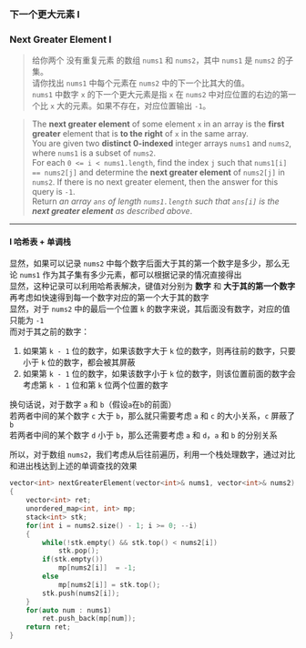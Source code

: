 ### 下一个更大元素 I
### Next Greater Element I

> 给你两个 没有重复元素 的数组 `nums1` 和 `nums2`，其中 `nums1` 是 `nums2` 的子集。  
> 请你找出 `nums1` 中每个元素在 `nums2` 中的下一个比其大的值。  
> `nums1` 中数字 `x` 的下一个更大元素是指 `x` 在 `nums2` 中对应位置的右边的第一个比 `x` 大的元素。如果不存在，对应位置输出 `-1`。  

> The **next greater element** of some element `x` in an array is the **first greater** element that is **to the right** of `x` in the same array.  
> You are given two **distinct 0-indexed** integer arrays `nums1` and `nums2`, where `nums1` is a subset of `nums2`.  
> For each `0 <= i < nums1.length`, find the index `j` such that `nums1[i] == nums2[j]` and determine the **next greater element** of `nums2[j]` in `nums2`. If there is no next greater element, then the answer for this query is `-1`.  
> Return *an array `ans` of length `nums1.length` such that `ans[i]` is the **next greater element** as described above*.  

----------

#### I 哈希表 + 单调栈

显然，如果可以记录 `nums2` 中每个数字后面大于其的第一个数字是多少，那么无论 `nums1` 作为其子集有多少元素，都可以根据记录的情况直接得出  
显然，这种记录可以利用哈希表解决，键值对分别为 **数字** 和 **大于其的第一个数字**  
再考虑如快速得到每一个数字对应的第一个大于其的数字  
显然，对于 `nums2` 中的最后一个位置 `k` 的数字来说，其后面没有数字，对应的值只能为 `-1`  
而对于其之前的数字：
1. 如果第 `k - 1` 位的数字，如果该数字大于 `k` 位的数字，则再往前的数字，只要小于 `k` 位的数字，都会被其屏蔽
2. 如果第 `k - 1` 位的数字，如果该数字小于 `k` 位的数字，则该位置前面的数字会考虑第 `k - 1` 位和第 `k` 位两个位置的数字

换句话说，对于数字 `a` 和 `b`（假设`a`在`b`的前面）  
若两者中间的某个数字 `c` 大于 `b`，那么就只需要考虑 `a` 和 `c` 的大小关系，`c` 屏蔽了 `b`  
若两者中间的某个数字 `d` 小于 `b`，那么还需要考虑 `a` 和 `d`，`a` 和 `b` 的分别关系  

所以，对于数组 `nums2`，我们考虑从后往前遍历，利用一个栈处理数字，通过对比和进出栈达到上述的单调查找的效果

```cpp
vector<int> nextGreaterElement(vector<int>& nums1, vector<int>& nums2) 
{
    vector<int> ret;
    unordered_map<int, int> mp;
    stack<int> stk;
    for(int i = nums2.size() - 1; i >= 0; --i)
    {
        while(!stk.empty() && stk.top() < nums2[i])
            stk.pop();
        if(stk.empty())
            mp[nums2[i]]  = -1;
        else
            mp[nums2[i]] = stk.top();
        stk.push(nums2[i]);
    }
    for(auto num : nums1)
        ret.push_back(mp[num]);
    return ret;
}
```
